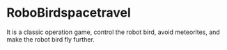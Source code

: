# RoboBirdspacetravel

It is a classic operation game, control the robot bird, avoid meteorites, and make the robot bird fly further.
